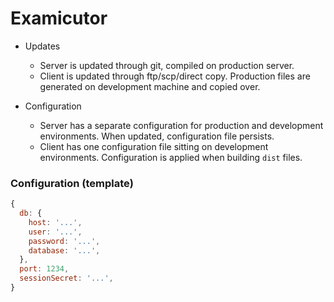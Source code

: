 # Examicutor

* Updates
  * Server is updated through git, compiled on production server.
  * Client is updated through ftp/scp/direct copy. Production files are generated on development machine and copied over.

* Configuration
  * Server has a separate configuration for production and development environments. When updated, configuration file persists.
  * Client has one configuration file sitting on development environments. Configuration is applied when building `dist` files.

### Configuration (template)

```javascript
{
  db: {
    host: '...',
    user: '...',
    password: '...',
    database: '...',
  },
  port: 1234,
  sessionSecret: '...',
}
```
